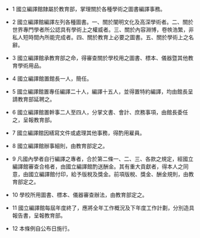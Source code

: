 * 1 國立編譯館隸屬於教育部，掌理關於各種學術之圖書編譯事務。

* 2 國立編譯館編譯左列各種圖書。一、關於闡明文化及高深學術者。二、關於世界專門學者所公認具有學術上之權威者。三、關於內容淵博，卷帙浩繁，非私人短時間內所能完成者。四、關於教育上必要之圖書。五、關於學術上之名辭。

* 3 國立編譯館承教育部之命，得審查關於學校用之圖書、標本、儀器暨其他教育學術用品。

* 4 國立編譯館置館長一人，簡任。

* 5 國立編譯館置專任編譯二十人，編譯十五人，並得置特約編譯，均由館長呈請教育部延聘之。

* 6 國立編譯館置幹事二人至四人，分掌文書、會計、庶務事項，由館長委任之，呈報教育部。

* 7 國立編譯館因繕寫文件或處理其他事務，得酌用雇員。

* 8 國立編譯館辦事細則，由教育部定之。

* 9 凡國內學者自行編譯之專者，合於第二條一、二、三、各款之規定，經國立編譯館審查合格者，由國立編譯館酌送酬金。其有重大貢獻者，得本人之同意，由國立編譯館付印，給予版稅及獎金。前項版稅、獎金、酬金規則，由教育部定之。

* 10 學校所用圖書、標本、儀器審查辦法，由教育部定之。

* 11 國立編譯館每屆年度終了，應將全年工作概況及下年度工作計劃，分別造具報告書，呈報教育部。

* 12 本條例自公布日施行。

